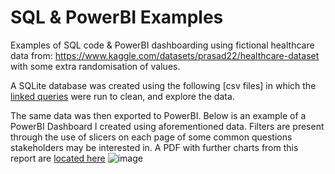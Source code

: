 # SQL & PowerBI Examples
Examples of SQL code & PowerBI dashboarding using fictional healthcare data from: https://www.kaggle.com/datasets/prasad22/healthcare-dataset with some extra randomisation of values.

A SQLite database was created using the following [csv files] in which the [linked queries](health_care_kaggle_queries.sql) were run to clean, and explore the data.

The same data was then exported to PowerBI. Below is an example of a PowerBI Dashboard I created using aforementioned data. Filters are present through the use of slicers on each page of some common questions stakeholders may be interested in.
A PDF with further charts from this report are [located here](github_healthcare_dashboard_example.pdf)
![image](https://github.com/user-attachments/assets/096adaa9-7be5-4393-92d2-b7b6f95afc6b)

